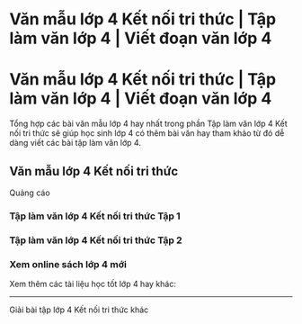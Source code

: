 # Văn mẫu lớp 4 Kết nối tri thức | Tập làm văn lớp 4 | Viết đoạn văn lớp 4

# Văn mẫu lớp 4 Kết nối tri thức | Tập làm văn lớp 4 | Viết đoạn văn lớp 4

Tổng hợp các bài văn mẫu lớp 4 hay nhất trong phần Tập làm văn lớp 4 Kết nối tri thức sẽ giúp học sinh lớp 4 có thêm bài văn hay tham khảo từ đó dễ dàng viết các bài tập làm văn lớp 4.

## Văn mẫu lớp 4 Kết nối tri thức

Quảng cáo

### **Tập làm văn lớp 4 Kết nối tri thức Tập 1**

### **Tập làm văn lớp 4 Kết nối tri thức Tập 2**

### **Xem online sách lớp 4 mới**

Xem thêm các tài liệu học tốt lớp 4 hay khác:

* * *

Giải bài tập lớp 4 Kết nối tri thức khác

